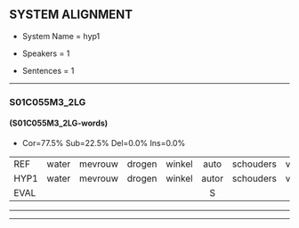 
## SYSTEM ALIGNMENT

- System Name = hyp1

- Speakers = 1

- Sentences = 1

---

### S01C055M3_2LG

#### (S01C055M3_2LG-words)

- Cor=77.5%	Sub=22.5%	Del=0.0%	Ins=0.0%

|  |  |  |  |  |  |  |  |  |  |  |  |  |  |  |  |  |  |  |  |  |  |  |  |  |  |  |  |  |  |  |  |  |  |  |  |  |  |  |  |  |
|:--- |:---:|:---:|:---:|:---:|:---:|:---:|:---:|:---:|:---:|:---:|:---:|:---:|:---:|:---:|:---:|:---:|:---:|:---:|:---:|:---:|:---:|:---:|:---:|:---:|:---:|:---:|:---:|:---:|:---:|:---:|:---:|:---:|:---:|:---:|:---:|:---:|:---:|:---:|:---:|:---:|
| REF | water | mevrouw | drogen | winkel | auto | schouders | verhaal | koning | moeilijk | speelplaats | drinken | hoofdpijn | regen | vliegtuig | stoppen | opnieuw | gooien | sneeuwen | moeder | liedje | potlood | fietsbel | vinger | dichtbij | meisje | chauffeur | muziek | waarom | scheuren | lawaai | zwemmen | vuurwerk | appel | cola | kussen | eerste | circus | kleuren | voetbal | vlinder |
| HYP1 | water | mevrouw | drogen | winkel | autor | schouders | verhaal | koorning | moeilijk | speelplaats | drinken | hoofdpijn | koiegen | vliegtuig | stoppen | opnieuw | gooien | sneeuwen | moeder | liedje | potloot | fietsspel | vinger | dichtbij | mese | chauffeur | muziek | warrom | scheuren | lawaai | zwemmen | vuurwerk | appel | kola | kussen | eerste | circus | kleuren | voetbal | vlindeg |
| EVAL |  |  |  |  | S |  |  | S |  |  |  |  | S |  |  |  |  |  |  |  | S | S |  |  | S |  |  | S |  |  |  |  |  | S |  |  |  |  |  | S |
---

---
